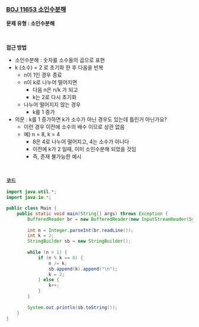 ### [BOJ 11653 소인수분해](https://www.acmicpc.net/problem/11653)

**문제 유형 : 소인수분해**

<br>

**접근 방법**

- 소인수분해 : 숫자를 소수들의 곱으로 표현
- k (소수) = 2 로 초기화 한 후 다음을 반복
  - n이 1인 경우 종료
  - n이 k로 나누어 떨어지면
    - 다음 n은 n/k 가 되고
    - k는 2로 다시 초기화
  - 나누어 떨어지지 않는 경우
    - k를 1 증가
- 의문 : k를 1 증가하면 k가 소수가 아닌 경우도 있는데 틀린거 아닌가요?
  - 이런 경우 이전에 소수의 배수 이므로 상관 없음
  - 예) n = 8, k = 4
    - 8은 4로 나누어 떨어지고, 4는 소수가 아니다
    - 이전에 k가 2 일때, 이미 소인수분해 되었을 것임
    - 즉, 존재 불가능한 예시

<br>

**코드**

```java
import java.util.*;
import java.io.*;

public class Main {
	public static void main(String[] args) throws Exception {
		BufferedReader br = new BufferedReader(new InputStreamReader(System.in));
		
		int n = Integer.parseInt(br.readLine());
		int k = 2;
		StringBuilder sb = new StringBuilder();
		
		while (n > 1) {
			if (n % k == 0) {
				n /= k;
				sb.append(k).append("\n");
				k = 2;
			} else {
				k++;
			}
		}
		
		System.out.println(sb.toString());
	}
}
```

